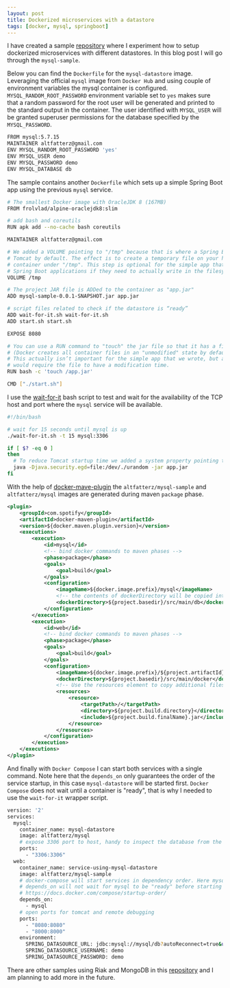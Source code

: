 ```yaml
---
layout: post
title: Dockerized microservices with a datastore
tags: [docker, mysql, springboot]
---
```


I have created a sample [repository](https://github.com/altfatterz/dockerized-microservices) where I experiment how to setup dockerized microservices with different datastores.
In this blog post I will go through the `mysql-sample`. 

Below you can find the `Dockerfile` for the `mysql-datastore` image. Leveraging the official `mysql` image from `Docker Hub` and using couple of environment variables the mysql container is configured. `MYSQL_RANDOM_ROOT_PASSWORD` environment variable set to `yes` makes sure that a random password for the root user will be generated and printed to the standard output in the container.
The user identified with `MYSQL_USER` will be granted superuser permissions for the database specified by the `MYSQL_PASSWORD`.

```bash
FROM mysql:5.7.15
MAINTAINER altfatterz@gmail.com
ENV MYSQL_RANDOM_ROOT_PASSWORD 'yes'
ENV MYSQL_USER demo
ENV MYSQL_PASSWORD demo
ENV MYSQL_DATABASE db
```

The sample contains another `Dockerfile` which sets up a simple Spring Boot app using the previous `mysql` service. 

```bash
# The smallest Docker image with OracleJDK 8 (167MB)
FROM frolvlad/alpine-oraclejdk8:slim

# add bash and coreutils
RUN apk add --no-cache bash coreutils

MAINTAINER altfatterz@gmail.com

# We added a VOLUME pointing to "/tmp" because that is where a Spring Boot application creates working directories for
# Tomcat by default. The effect is to create a temporary file on your host under "/var/lib/docker" and link it to the
# container under "/tmp". This step is optional for the simple app that we wrote here, but can be necessary for other
# Spring Boot applications if they need to actually write in the filesystem.
VOLUME /tmp

# The project JAR file is ADDed to the container as "app.jar"
ADD mysql-sample-0.0.1-SNAPSHOT.jar app.jar

# script files related to check if the datastore is “ready”
ADD wait-for-it.sh wait-for-it.sh
ADD start.sh start.sh

EXPOSE 8080

# You can use a RUN command to "touch" the jar file so that it has a file modification time
# (Docker creates all container files in an "unmodified" state by default)
# This actually isn’t important for the simple app that we wrote, but any static content (e.g. "index.html")
# would require the file to have a modification time.
RUN bash -c 'touch /app.jar'

CMD ["./start.sh"]
```

I use the [wait-for-it](https://github.com/vishnubob/wait-for-it) bash script to test and wait for the availability of the TCP host and port where the `mysql` service will be available.

```bash
#!/bin/bash

# wait for 15 seconds until mysql is up
./wait-for-it.sh -t 15 mysql:3306

if [ $? -eq 0 ]
then
  # To reduce Tomcat startup time we added a system property pointing to "/dev/urandom" as a source of entropy.
  java -Djava.security.egd=file:/dev/./urandom -jar app.jar
fi
```

With the help of [docker-mave-plugin](https://github.com/spotify/docker-maven-plugin) the `altfatterz/mysql-sample` and `altfatterz/mysql` images are generated during maven `package` phase.   

```xml
<plugin>
    <groupId>com.spotify</groupId>
    <artifactId>docker-maven-plugin</artifactId>
    <version>${docker.maven.plugin.version}</version>
    <executions>
        <execution>
            <id>mysql</id>
            <!-- bind docker commands to maven phases -->
            <phase>package</phase>
            <goals>
                <goal>build</goal>
            </goals>
            <configuration>
                <imageName>${docker.image.prefix}/mysql</imageName>
                <!-- the contents of dockerDirectory will be copied into ${project.build.directory}/docker folder -->
                <dockerDirectory>${project.basedir}/src/main/db</dockerDirectory>
            </configuration>
        </execution>
        <execution>
            <id>web</id>
            <!-- bind docker commands to maven phases -->
            <phase>package</phase>
            <goals>
                <goal>build</goal>
            </goals>
            <configuration>
                <imageName>${docker.image.prefix}/${project.artifactId}</imageName>
                <dockerDirectory>${project.basedir}/src/main/docker</dockerDirectory>
                <!-- Use the resources element to copy additional files, such as the service's jar file -->
                <resources>
                    <resource>
                        <targetPath>/</targetPath>
                        <directory>${project.build.directory}</directory>
                        <include>${project.build.finalName}.jar</include>
                    </resource>
                </resources>
            </configuration>
        </execution>
    </executions>
</plugin>
```

And finally with `Docker Compose` I can start both services with a single command. Note here that the `depends_on` only guarantees the order of the service startup, in this case `mysql-datastore` will be started first. `Docker Compose` does not wait until a container is "ready", that is why I needed to use the `wait-for-it` wrapper script.     

```bash
version: '2'
services:
  mysql:
    container_name: mysql-datastore
    image: altfatterz/mysql
    # expose 3306 port to host, handy to inspect the database from the host machine
    ports:
      - "3306:3306"
  web:
    container_name: service-using-mysql-datastore
    image: altfatterz/mysql-sample
    # docker-compose will start services in dependency order. Here mysql service will be started before web
    # depends_on will not wait for mysql to be "ready" before starting "web". If you need a service to be ready see
    # https://docs.docker.com/compose/startup-order/
    depends_on:
      - mysql
    # open ports for tomcat and remote debugging
    ports:
      - "8080:8080"
      - "8000:8000"
    environment:
      SPRING_DATASOURCE_URL: jdbc:mysql://mysql/db?autoReconnect=true&useSSL=false
      SPRING_DATASOURCE_USERNAME: demo
      SPRING_DATASOURCE_PASSWORD: demo
```

There are other samples using Riak and MongoDB in this [repository](https://github.com/altfatterz/dockerized-microservices) and I am planning to add more in the future.     